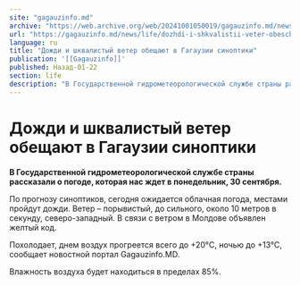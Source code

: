 ```yaml
---
site: "gagauzinfo.md"
archive: "https://web.archive.org/web/20241001050019/gagauzinfo.md/news/life/dozhdi-i-shkvalistii-veter-obeschayut-v-gagauzii-sinoptiki"
url: "https://gagauzinfo.md/news/life/dozhdi-i-shkvalistii-veter-obeschayut-v-gagauzii-sinoptiki"
language: ru
title: "Дожди и шквалистый ветер обещают в Гагаузии синоптики"
publication: '[[Gagauzinfo]]'
published: Назад-01-22
section: life
description: "В Государственной гидрометеорологической службе страны рассказали о погоде, которая нас ждет в понедельник, 30 сентября."
---
```


# Дожди и шквалистый ветер обещают в Гагаузии синоптики

**В Государственной гидрометеорологической службе страны рассказали о погоде, которая нас ждет в понедельник, 30 сентября.**

По прогнозу синоптиков, сегодня ожидается облачная погода, местами пройдут дожди. Ветер – порывистый, до сильного, около 10 метров в секунду, северо-западный. В связи с ветром в Молдове объявлен желтый код.

Похолодает, днем воздух прогреется всего до +20°C, ночью до +13°C, сообщает новостной портал Gagauzinfo.MD.

Влажность воздуха будет находиться в пределах 85%.